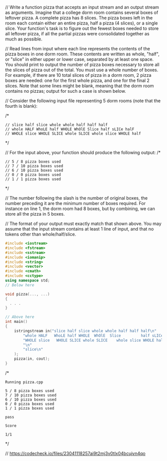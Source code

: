 // Write a function pizza that accepts an input stream and an output stream as arguments. Imagine that a college dorm room contains several boxes of leftover pizza. A complete pizza has 8 slices. The pizza boxes left in the room each contain either an entire pizza, half a pizza (4 slices), or a single slice. Your function's task is to figure out the fewest boxes needed to store all leftover pizza, if all the partial pizzas were consolidated together as much as possible.

// Read lines from input where each line represents the contents of the pizza boxes in one dorm room. These contents are written as whole, "half", or "slice" in either upper or lower case, separated by at least one space. You should print to output the number of pizza boxes necessary to store all the slices of pizza out of the total. You must use a whole number of boxes. For example, if there are 10 total slices of pizza in a dorm room, 2 pizza boxes are needed: one for the first whole pizza, and one for the final 2 slices. Note that some lines might be blank, meaning that the dorm room contains no pizzas; output for such a case is shown below.

// Consider the following input file representing 5 dorm rooms (note that the fourth is blank):

/*
```text
// slice half slice whole whole half half half
// whole HALF WhoLE half WHOLE WhOlE Slice half sLICe halF
// WHOLE slice WHOLE SLICE whole SLICE whole slice WHOLE half
```
\*/

// For the input above, your function should produce the following output:
/*
```text
// 5 / 8 pizza boxes used
// 7 / 10 pizza boxes used
// 6 / 10 pizza boxes used
// 0 / 0 pizza boxes used
// 1 / 1 pizza boxes used
```
\*/

// The number following the slash is the number of original boxes, the number preceding it are the minimum number of boxes required. For instance on line 1, the dorm room had 8 boxes, but by combining, we can store all the pizza in 5 boxes.

// The format of your output must exactly match that shown above. You may assume that the input stream contains at least 1 line of input, and that no tokens other than whole/half/slice.

```cpp
#include <iostream>
#include <fstream>
#include <sstream>
#include <iomanip>
#include <string>
#include <vector>
#include <cmath>
#include <cctype>
using namespace std;
// Below here

void pizza(..., ...)
{
  . . .
}

// Above here
int main()
{
    istringstream in("slice half slice whole whole half half half\n"
        "whole HALF   WhoLE half WHOLE  WhOlE  Slice         half sLICe halF\n"
        "WHOLE slice   WHOLE SLICE whole SLICE    whole slice WHOLE half\n"
        "\n"
        "slice\n"
    );
    pizza(in, cout);
}

```

/*
```text
Running pizza.cpp

5 / 8 pizza boxes used
7 / 10 pizza boxes used
6 / 10 pizza boxes used
0 / 0 pizza boxes used
1 / 1 pizza boxes used

pass

Score

1/1
```
\*/

// https://codecheck.io/files/23041118257ai9t2mj3v0tlx04bcujvn4qo